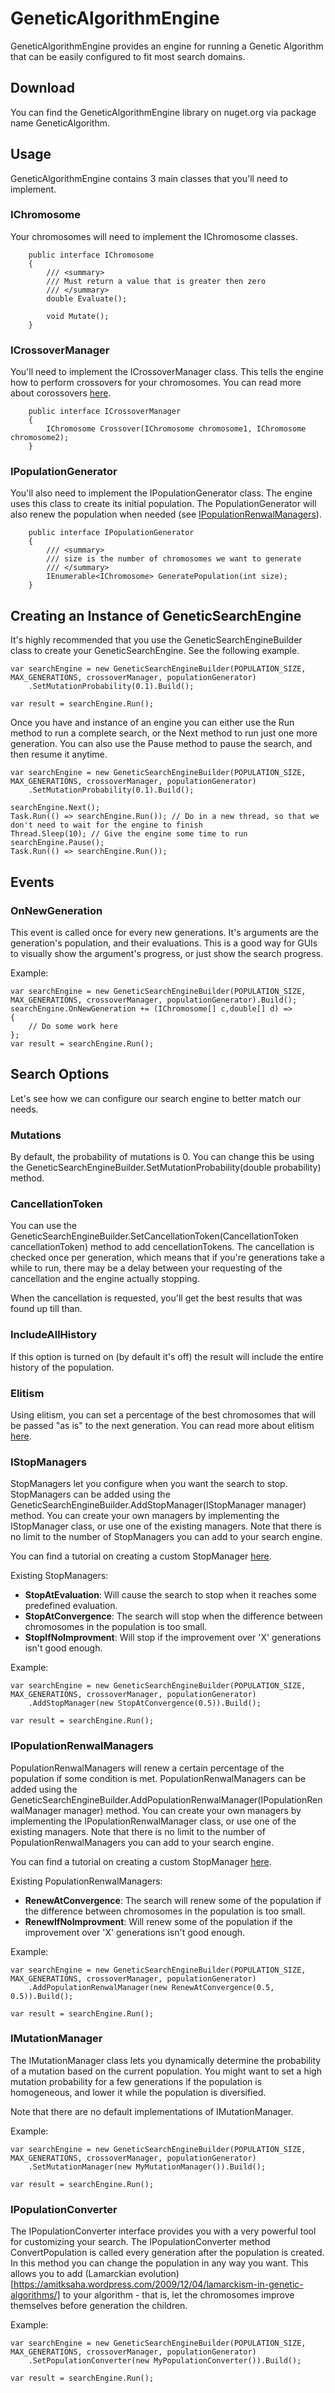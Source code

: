 # GeneticAlgorithmEngine

GeneticAlgorithmEngine provides an engine for running a Genetic Algorithm that can be easily configured to fit most search domains.

## Download

You can find the GeneticAlgorithmEngine library on nuget.org via package name GeneticAlgorithm.

## Usage

GeneticAlgorithmEngine contains 3 main classes that you'll need to implement.

### IChromosome

Your chromosomes will need to implement the IChromosome classes.

```CSharp
    public interface IChromosome
    {
        /// <summary>
        /// Must return a value that is greater then zero
        /// </summary>
        double Evaluate();

        void Mutate();
    }
```

### ICrossoverManager

You'll need to implement the ICrossoverManager class. This tells the engine how to perform crossovers for your chromosomes.
You can read more about corossovers [here](https://en.wikipedia.org/wiki/Crossover_(genetic_algorithm)).

```CSharp
    public interface ICrossoverManager
    {
        IChromosome Crossover(IChromosome chromosome1, IChromosome chromosome2);
    }
```

### IPopulationGenerator

You'll also need to implement the IPopulationGenerator class. The engine uses this class to create its initial population. 
The PopulationGenerator will also renew the population when needed (see [IPopulationRenwalManagers](https://github.com/ZviRosenfeld/GeneticAlgorithmEngine/blob/master/README.md#ipopulationrenwalmanagers)).

```CSharp
    public interface IPopulationGenerator
    {
        /// <summary>
        /// size is the number of chromosomes we want to generate
        /// </summary>
        IEnumerable<IChromosome> GeneratePopulation(int size);
    }
```

## Creating an Instance of GeneticSearchEngine

It's highly recommended that you use the GeneticSearchEngineBuilder class to create your GeneticSearchEngine. See the following example.

```CSharp
var searchEngine = new GeneticSearchEngineBuilder(POPULATION_SIZE, MAX_GENERATIONS, crossoverManager, populationGenerator)
	.SetMutationProbability(0.1).Build();
	
var result = searchEngine.Run();
```

Once you have and instance of an engine you can either use the Run method to run a complete search, or the Next method to run just one more generation.
You can also use the Pause method to pause the search, and then resume it anytime.

```CSharp
var searchEngine = new GeneticSearchEngineBuilder(POPULATION_SIZE, MAX_GENERATIONS, crossoverManager, populationGenerator)
	.SetMutationProbability(0.1).Build();
	
searchEngine.Next();
Task.Run(() => searchEngine.Run()); // Do in a new thread, so that we don't need to wait for the engine to finish
Thread.Sleep(10); // Give the engine some time to run
searchEngine.Pause();
Task.Run(() => searchEngine.Run());
```

## Events

### OnNewGeneration

This event is called once for every new generations. It's arguments are the generation's population, and their evaluations.
This is a good way for GUIs to visually show the argument's progress, or just show the search progress.

Example:
```CSharp
var searchEngine = new GeneticSearchEngineBuilder(POPULATION_SIZE, MAX_GENERATIONS, crossoverManager, populationGenerator).Build();
searchEngine.OnNewGeneration += (IChromosome[] c,double[] d) =>
{
    // Do some work here
};
var result = searchEngine.Run();
```

## Search Options
Let's see how we can configure our search engine to better match our needs.

### Mutations
By default, the probability of mutations is 0. You can change this be using the GeneticSearchEngineBuilder.SetMutationProbability(double probability) method.

### CancellationToken
You can use the GeneticSearchEngineBuilder.SetCancellationToken(CancellationToken cancellationToken) method to add cencellationTokens.
The cancellation is checked once per generation, which means that if you're generations take a while to run, there may be a delay between your requesting of the cancellation and the engine actually stopping.

When the cancellation is requested, you'll get the best results that was found up till than.

### IncludeAllHistory
If this option is turned on (by default it's off) the result will include the entire history of the population.

### Elitism
Using elitism, you can set a percentage of the best chromosomes that will be passed "as is" to the next generation.
You can read more about elitism [here](https://en.wikipedia.org/wiki/Genetic_algorithm#Elitism).

### IStopManagers
StopManagers let you configure when you want the search to stop. StopManagers can be added using the GeneticSearchEngineBuilder.AddStopManager(IStopManager manager) method.
You can create your own managers by implementing the IStopManager class, or use one of the existing managers.
Note that there is no limit to the number of StopManagers you can add to your search engine.

You can find a tutorial on creating a custom StopManager [here](https://github.com/ZviRosenfeld/GeneticAlgorithmEngine/wiki/Creating-a-Custom-StopManager).

Existing StopManagers:
- **StopAtEvaluation**: Will cause the search to stop when it reaches some predefined evaluation.
- **StopAtConvergence**: The search will stop when the difference between chromosomes in the population is too small.
- **StopIfNoImprovment**: Will stop if the improvement over 'X' generations isn't good enough.

Example:
```CSharp
var searchEngine = new GeneticSearchEngineBuilder(POPULATION_SIZE, MAX_GENERATIONS, crossoverManager, populationGenerator)
	.AddStopManager(new StopAtConvergence(0.5)).Build();

var result = searchEngine.Run();
```

### IPopulationRenwalManagers
PopulationRenwalManagers will renew a certain percentage of the population if some condition is met. PopulationRenwalManagers can be added using the GeneticSearchEngineBuilder.AddPopulationRenwalManager(IPopulationRenwalManager manager) method.
You can create your own managers by implementing the IPopulationRenwalManager class, or use one of the existing managers.
Note that there is no limit to the number of PopulationRenwalManagers you can add to your search engine.

You can find a tutorial on creating a custom StopManager [here](https://github.com/ZviRosenfeld/GeneticAlgorithmEngine/wiki/Creating-a-Custom-PopulationRenwalManager).

Existing PopulationRenwalManagers:
- **RenewAtConvergence**: The search will renew some of the population if the difference between chromosomes in the population is too small.
- **RenewIfNoImprovment**: Will renew some of the population if the improvement over 'X' generations isn't good enough.

Example:
```CSharp
var searchEngine = new GeneticSearchEngineBuilder(POPULATION_SIZE, MAX_GENERATIONS, crossoverManager, populationGenerator)
	.AddPopulationRenwalManager(new RenewAtConvergence(0.5, 0.5)).Build();

var result = searchEngine.Run();
```

### IMutationManager

The IMutationManager class lets you dynamically determine the probability of a mutation based on the current population.
You might want to set a high mutation probability for a few generations if the population is homogeneous, and lower it while the population is diversified.

Note that there are no default implementations of IMutationManager.

Example:
```CSharp
var searchEngine = new GeneticSearchEngineBuilder(POPULATION_SIZE, MAX_GENERATIONS, crossoverManager, populationGenerator)
	.SetMutationManager(new MyMutationManager()).Build();

var result = searchEngine.Run();
```

### IPopulationConverter

The IPopulationConverter interface provides you with a very powerful tool for customizing your search.
The IPopulationConverter method ConvertPopulation is called every generation after the population is created. In this method you can change the population in any way you want.
This allows you to add (Lamarckian evolution)[https://amitksaha.wordpress.com/2009/12/04/lamarckism-in-genetic-algorithms/] to your algorithm - that is, let the chromosomes improve themselves before generation the children.

Example:
```CSharp
var searchEngine = new GeneticSearchEngineBuilder(POPULATION_SIZE, MAX_GENERATIONS, crossoverManager, populationGenerator)
	.SetPopulationConverter(new MyPopulationConverter()).Build();

var result = searchEngine.Run();
```